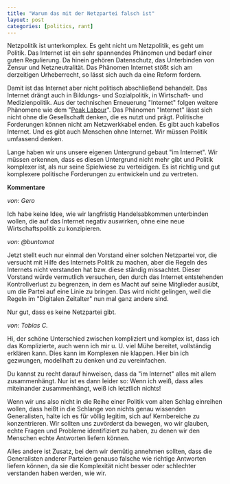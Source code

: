 ```yaml
---
title: "Warum das mit der Netzpartei falsch ist"
layout: post
categories: [politics, rant]
---
```

Netzpolitik ist unterkomplex. Es geht nicht um Netzpolitik, es geht um Politik. Das Internet ist ein sehr spannendes Phänomen und bedarf einer guten Regulierung. Da hinein gehören Datenschutz, das Unterbinden von Zensur und Netzneutralität.
Das Phänomen Internet stößt sich am derzeitigen Urheberrecht, so lässt sich auch da eine Reform fordern.

Damit ist das Internet aber nicht politisch abschließend behandelt. Das Internet drängt auch in Bildungs- und Sozialpolitik, in Wirtschaft- und Medizienpolitik. Aus der technischen Erneuerung "Internet" folgen weitere Phänomene wie dem "<a href="http://zweifeln.org/2014/peak-labour/">Peak Labour</a>".
Das Phänomen "Internet" lässt sich nicht ohne die Gesellschaft denken, die es nutzt und prägt. Politische Forderungen können nicht am Netzwerkkabel enden. Es gibt auch kabellos Internet. Und es gibt auch Menschen ohne Internet. Wir müssen Politik umfassend denken.

Lange haben wir uns unsere eigenen Untergrund gebaut "im Internet". Wir müssen erkennen, dass es diesen Untergrund nicht mehr gibt und Politik komplexer ist, als nur seine Spielwiese zu verteidigen. Es ist richtig und gut komplexere politische Forderungen zu entwickeln und zu vertreten.
		

__Kommentare__
			
_von: Gero_
			
Ich habe keine Idee, wie wir langfristig Handelsabkommen unterbinden wollen, die auf das Internet negativ auswirken, ohne eine neue Wirtschaftspolitik zu konzipieren.

			
_von: @buntomat_
			
Jetzt stellt euch nur einmal den Vorstand einer solchen Netzpartei vor, die versucht mit Hilfe des Internets Politik zu machen, aber die Regeln des Internets nicht verstanden hat bzw. diese ständig missachtet. Dieser Vorstand würde vermutlich versuchen, den durch das Internet entstehenden Kontrollverlust zu begrenzen, in dem es Macht auf seine Mitglieder ausübt, um die Partei auf eine Linie zu bringen.  Das wird nicht gelingen, weil die Regeln im "Digitalen Zeitalter" nun mal ganz andere sind. 

Nur gut, dass es keine Netzpartei gibt.

			
_von: Tobias C._
			
Hi, der schöne Unterschied zwischen kompliziert und komplex ist, dass ich das Komplizierte, auch wenn ich mir u. U. viel Mühe bereitet, vollständig erklären kann. Dies kann im Komplexen nie klappen. Hier bin ich gezwungen, modellhaft zu denken und zu vereinfachen.

Du kannst zu recht darauf hinweisen, dass da "im Internet" alles mit allem zusammenhängt. Nur ist es dann leider so: Wenn ich weiß, dass alles miteinander zusammenhängt, weiß ich letztlich nichts!

Wenn wir uns also nicht in die Reihe einer Politik vom alten Schlag einreihen wollen, dass heißt in die Schlange von nichts genau wissenden Generalisten, halte ich es für völlig legitim, sich auf Kernbereiche zu konzentrieren. Wir sollten uns zuvörderst da bewegen, wo wir glauben, echte Fragen und Probleme identifiziert zu haben, zu denen wir den Menschen echte Antworten liefern können.

Alles andere ist Zusatz, bei dem wir demütig annehmen sollten, dass die Generalisten anderer Parteien genauso falsche wie richtige Antworten liefern können, da sie die Komplexität nicht besser oder schlechter verstanden haben werden, wie wir.

